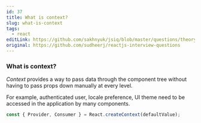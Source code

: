 ```yaml
---
id: 37
title: What is context?
slug: what-is-context
tags:
  - react
editLink: https://github.com/sakhnyuk/jsiq/blob/master/questions/theory/react/37.md
original: https://github.com/sudheerj/reactjs-interview-questions
---
```


### What is context?

_Context_ provides a way to pass data through the component tree without having to pass props down manually at every level.

For example, authenticated user, locale preference, UI theme need to be accessed in the application by many components.

```javascript
const { Provider, Consumer } = React.createContext(defaultValue);
```